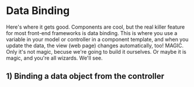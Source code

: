 # Data Binding

Here's where it gets good. Components are cool, but the real killer feature for most front-end frameworks is data binding. This is where you use a variable in your model or controller in a component template, and when you update the data, the view (web page) changes automatically, too! MAGIC. Only it's not magic, becuse we're going to build it ourselves. Or maybe it is magic, and you're all wizards. We'll see.

## 1) Binding a data object from the controller

